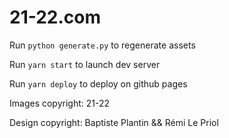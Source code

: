 # 21-22.com

Run `python generate.py` to regenerate assets

Run `yarn start` to launch dev server

Run `yarn deploy` to deploy on github pages

Images copyright: 21-22

Design copyright: Baptiste Plantin && Rémi Le Priol


